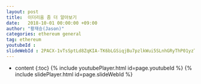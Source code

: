 ```yaml
---
layout: post
title:  이더리움 좀 더 알아보기
date:   2018-10-01 00:00:00 +09:00
author: "황재승(Jason)"
categories: ethereum general
tag: ethereum
youtubeId :
slideWebId : 2PACX-1vTsSptLd8ZqKIA-TK6bLGSiqjBu7pzlkWui5SLnhGRyThP01yzTZ7Ljl3zZmHM07oNizpH06plb7U0k
---
```

* content
{:toc}
{% include youtubePlayer.html id=page.youtubeId %}
{% include slidePlayer.html id=page.slideWebId %}
